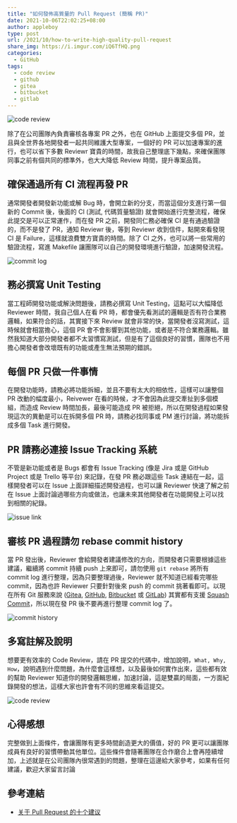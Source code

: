 ```yaml
---
title: "如何發佈高質量的 Pull Request (簡稱 PR)"
date: 2021-10-06T22:02:25+08:00
author: appleboy
type: post
url: /2021/10/how-to-write-high-quality-pull-request
share_img: https://i.imgur.com/iQ6TfHQ.png
categories:
  - GitHub
tags:
  - code review
  - github
  - gitea
  - bitbucket
  - gitlab
---
```


![code review](https://i.imgur.com/iQ6TfHQ.png)

除了在公司團隊內負責審核各專案 PR 之外，也在 GitHub 上面提交多個 PR，並且與全世界各地開發者一起共同維護大型專案，一個好的 PR 可以加速專案的進行，也可以省下多數 Reviewr 寶貴的時間，故我自己整理底下幾點，來確保團隊同事之前有個共同的標準外，也大大降低 Review 時間，提升專案品質。

<!--more-->

## 確保通過所有 CI 流程再發 PR

通常開發者開發新功能或解 Bug 時，會開立新的分支，而當這個分支進行第一個新的 Commit 後，後面的 CI (測試, 代碼質量驗證) 就會開始進行完整流程，確保此提交是可以正常運作，而在發 PR 之前，開發同仁務必確保 CI 是有通過驗證的，而不是發了 PR，通知 Reviewr 後，等到 Reviewr 收到信件，點開來看發現 CI 是 Failure，這樣就浪費雙方寶貴的時間。除了 CI 之外，也可以將一些常用的驗證流程，寫進 Makefile 讓團隊可以自己的開發環境進行驗證，加速開發流程。

![commit log](https://i.imgur.com/0m2P3LI.jpg)

## 務必撰寫 Unit Testing

當工程師開發功能或解決問題後，請務必撰寫 Unit Testing，這點可以大幅降低 Reviewer 時間，我自己個人在看 PR 時，都會優先看測試的邏輯是否有符合業務邏輯，如果符合的話，其實接下來 Review 就會非常的快，當開發者沒寫測試，這時候就會相當擔心，這個 PR 會不會影響到其他功能，或者是不符合業務邏輯。雖然我知道大部分開發者都不太習慣寫測試，但是有了這個良好的習慣，團隊也不用擔心開發者會改壞既有的功能或產生無法預期的錯誤。

## 每個 PR 只做一件事情

在開發功能時，請務必將功能拆細，並且不要有太大的相依性，這樣可以讓整個 PR 改動的幅度最小，Reivewer 在看的時候，才不會因為此提交牽扯到多個模組，而造成 Review 時間加長，最後可能造成 PR 被拒絕，所以在開發過程如果發現這次的異動是可以在拆開多個 PR 時，請務必找同事或 PM 進行討論，將功能拆成多個 Task 進行開發。

## PR 請務必連接 Issue Tracking 系統

不管是新功能或者是 Bugs 都會有 Issue Tracking (像是 Jira 或是 GitHub Project 或是 Trello 等平台) 來記錄，在發 PR 務必跟這些 Task 連結在一起，這樣開發者可以在 Issue 上面詳細描述開發過程，也可以讓 Reviewer 快速了解之前在 Issue 上面討論過哪些方向或做法，也讓未來其他開發者在功能開發上可以找到相關的紀錄。

![issue link](https://i.imgur.com/AL3qCuH.jpg)

## 審核 PR 過程請勿 rebase commit history

當 PR 發出後，Reviewer 會給開發者建議修改的方向，而開發者只需要根據這些建議，繼續將 commit 持續 push 上來即可，請勿使用 `git rebase` 將所有 commit log 進行整理，因為只要整理過後，Reviewer 就不知道已經看完哪些 commit，因為也許 Reviewer 只要針對後來 push 的 commit 挑著看即可。以現在所有 Git 服務來說 ([Gitea][11], [GitHub][12], [Bitbucket][13] 或 [GitLab][14]) 其實都有支援 [Squash Commit](https://www.gitkraken.com/learn/git/git-squash)，所以現在發 PR 後不要再進行整理 commit log 了。

![commit history](https://i.imgur.com/qeiHdi5.png)

[11]:https://gitea.io/en-us/
[12]:https://github.com/
[13]:https://bitbucket.org/
[14]:https://about.gitlab.com/

## 多寫註解及說明

想要更有效率的 Code Review，請在 PR 提交的代碼中，增加說明，`What, Why, How`，說明遇到什麼問題，為什麼會這樣想，以及最後如何實作出來，這些都有效的幫助 Reviewer 知道你的開發邏輯思維，加速討論，這是雙贏的局面，一方面紀錄開發的想法，這樣大家也許會有不同的思維來看這提交。

![code review](https://i.imgur.com/gyWn2Ej.jpg)

## 心得感想

完整做到上面條件，會讓團隊有更多時間創造更大的價值，好的 PR 更可以讓團隊成員有良好的習慣帶動其他單位。這些條件會隨著團隊在合作磨合上會再陸續增加，上述就是在公司團隊內很常遇到的問題，整理在這邊給大家參考，如果有任何建議，歡迎大家留言討論

## 參考連結

* [关于 Pull Request 的十个建议](https://www.infoq.cn/news/2015/02/pull-reques-ten-suggestion/)
